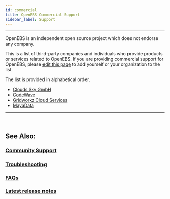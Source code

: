 ```yaml
---
id: commercial
title: OpenEBS Commercial Support
sidebar_label: Support
---
```

------


OpenEBS is an independent open source project which does not endorse any company. 

This is a list of third-party companies and individuals who provide products or services related to OpenEBS. If you are providing commercial support for OpenEBS, please [edit this page](https://github.com/openebs/openebs-docs/edit/staging/docs/commercial.md) to add yourself or your organization to the list.

The list is provided in alphabetical order.

- [Clouds Sky GmbH](https://cloudssky.com/en/)
- [CodeWave](https://codewave.eu/)
- [Gridworkz Cloud Services](https://www.gridworkz.com/)
- [MayaData](https://mayadata.io/)

<hr>
<br>

## See Also:

### [Community Support](/docs/next/support.html)

### [Troubleshooting](/docs/next/troubleshooting.html)

### [FAQs](/docs/next/faq.html)

### [Latest release notes](/docs/next/releases.html)
